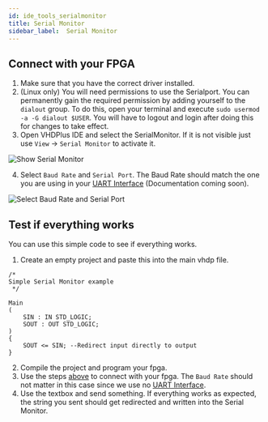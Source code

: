 ```yaml
---
id: ide_tools_serialmonitor
title: Serial Monitor
sidebar_label:  Serial Monitor
---
```


## Connect with your FPGA

1. Make sure that you have the correct driver installed.
2. (Linux only) You will need permissions to use the Serialport. You can permanently gain the required permission by adding yourself to the `dialout` group.
   To do this, open your terminal and execute `sudo usermod -a -G dialout $USER`. You will have to logout and login after doing this for changes to take effect.
3. Open VHDPlus IDE and select the SerialMonitor. If it is not visible just use `View` -> `Serial Monitor` to activate it.

![Show Serial Monitor](/img/ide/ShowSerialMonitor.png)

4. Select `Baud Rate` and `Serial Port`. The Baud Rate should match the one you are using in your [UART Interface](#) (Documentation coming soon).

![Select Baud Rate and Serial Port](/img/ide/SerialMonitorSelect.PNG)


## Test if everything works

You can use this simple code to see if everything works. 
1. Create an empty project and paste this into the main vhdp file.
```vhdp
/*
Simple Serial Monitor example
 */

Main
(
    SIN : IN STD_LOGIC;
    SOUT : OUT STD_LOGIC;
)
{
    SOUT <= SIN; --Redirect input directly to output
}
```
2. Compile the project and program your fpga.
3. Use the steps [above](#connect-with-your-fpga) to connect with your fpga. The `Baud Rate` should not matter in this case since we use no [UART Interface](#).
4. Use the textbox and send something. If everything works as expected, the string you sent should get redirected and written into the Serial Monitor.
